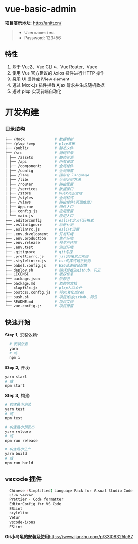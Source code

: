 # vue-basic-admin

**项目演示地址:** <http://anitt.cn/>

> - Username: test
> - Password: 123456

## 特性

1.  基于 Vue2、Vue CLI 4、Vue Router、Vuex
2.  使用 Vue 官方建议的 Axios 插件进行 HTTP 操作
3.  采用 UI 组件库 iView element
4.  通过 Mock.js 插件拦截 Ajax 请求并生成随机数据
5.  通过 plop 实现前端自动化

# 开发构建

### 目录结构

```bash
├── /Mock              # 数据模拟
├── /plop-temp         # plop模板
├── /public            # 静态文件
├── /src               # 源码目录
│ ├── /assets          # 静态资源
│ ├── /api             # 所有请求
│ ├── /components      # 全局组件
│ ├── /config          # 全局配置
│ ├── /lang            # 国际化 language
│ ├── /libs            # 全局公用方法
│ ├── /router          # 路由配置
│ ├── /services        # 数据接口
│ ├── /store           # vuex状态管理
│ ├── /styles          # 全局样式
│ ├── /views           # 路由组件(页面维度)
│ ├── App.vue          # 组件入口
│ ├── config.js        # 应用配置
│ └── main.js          # 应用入口
├── .editorconfig      # eslint定义代码格式
├── .eslintignore      # 忽略检测
├── .eslintrc.js       # eslint设置
├── .env.development   # 开发环境
├── .env.production    # 生产环境
├── .env.release       # 预生产环境
├── .env.test          # 测试环境
├── .gitignore         # git忽视
├── .prettierrc.js     # js代码格式化规则
├── .stylelintrc.js    # css的样式语法规则
├── babel.config.js    # ES6语法编译配置
├── deploy.sh          # 编译后推送github、码云
├── LICENSE            # 版权信息
├── package.json       # 依赖包
├── package.md         # 依赖包文档
├── plopfile.js        # plop入口文件
├── postcss.config.js  # 将px转化成rem
├── push.sh            # 项目推送github、码云
├── README.md          # 项目文档
└── vue.config.js      # 项目配置
```


## 快速开始

**Step 1,** 安装依赖:

```bash
  # 安装依赖
  yarn
  # 或
  npm i
```

**Step 2,** 开发:

```bash
yarn start
# 或
npm start
```

**Step 3,** 构建:

```bash
# 构建最小测试
yarn test
# 或
npm test

# 构建最小预发布
yarn release
# 或
npm run release

# 构建最小生产
yarn build
# 或
npm run build
```

## vscode 插件

```bash
  Chinese (Simplified) Language Pack for Visual Studio Code
  Live Server
  Prettier - Code formatter
  EditorConfig for VS Code
  ESLint
  stylelint
  Vetur
  vscode-icons
  ESLint
```

**Git小乌龟的安装及使用**<https://www.jianshu.com/p/33108325fc87>
